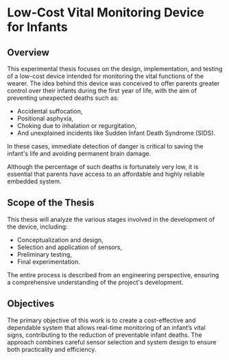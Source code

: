 # Low-Cost Vital Monitoring Device for Infants

## Overview
This experimental thesis focuses on the design, implementation, and testing of a low-cost device intended for monitoring the vital functions of the wearer. The idea behind this device was conceived to offer parents greater control over their infants during the first year of life, with the aim of preventing unexpected deaths such as:

- Accidental suffocation,
- Positional asphyxia,
- Choking due to inhalation or regurgitation,
- And unexplained incidents like Sudden Infant Death Syndrome (SIDS).

In these cases, immediate detection of danger is critical to saving the infant's life and avoiding permanent brain damage.

Although the percentage of such deaths is fortunately very low, it is essential that parents have access to an affordable and highly reliable embedded system.

## Scope of the Thesis
This thesis will analyze the various stages involved in the development of the device, including:

- Conceptualization and design,
- Selection and application of sensors,
- Preliminary testing,
- Final experimentation.

The entire process is described from an engineering perspective, ensuring a comprehensive understanding of the project's development.

## Objectives
The primary objective of this work is to create a cost-effective and dependable system that allows real-time monitoring of an infant’s vital signs, contributing to the reduction of preventable infant deaths. The approach combines careful sensor selection and system design to ensure both practicality and efficiency.